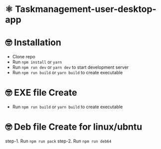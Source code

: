 # ⚛ Taskmanagement-user-desktop-app

# 🤓 Installation

-   Clone repo
-   Run `npm install` or `yarn`
-   Run `npm run dev` or `yarn dev` to start development server
-   Run `npm run build` or `yarn build` to create executable

# 🤓 EXE file Create
   
- Run `npm run build` or `yarn build` to create executable

# 🤓 Deb file Create for linux/ubntu

step-1.  Run `npm run pack` 
step-2.  Run `npm run deb64`
